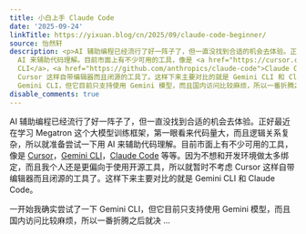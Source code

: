 ```yaml
---
title: 小白上手 Claude Code
date: '2025-09-24'
linkTitle: https://yixuan.blog/cn/2025/09/claude-code-beginner/
source: 怡然轩
description: <p>AI 辅助编程已经流行了好一阵子了，但一直没找到合适的机会去体验。正好最近在学习 Megatron 这个大模型训练框架，第一眼看来代码量大，而且逻辑关系复杂，所以就准备尝试一下用
  AI 来辅助代码理解。目前市面上有不少可用的工具，像是 <a href="https://cursor.com/">Cursor</a>，<a href="https://github.com/google-gemini/gemini-cli">Gemini
  CLI</a>，<a href="https://github.com/anthropics/claude-code">Claude Code</a> 等等。因为不想和开发环境做太多绑定，而且我个人还是更偏向于使用开源工具，所以就暂时不考虑
  Cursor 这样自带编辑器而且闭源的工具了。这样下来主要对比的就是 Gemini CLI 和 Claude Code。</p> <p>一开始我确实尝试了一下
  Gemini CLI，但它目前只支持使用 Gemini 模型，而且国内访问比较麻烦，所以一番折腾之后就决 ...
disable_comments: true
---
```

<p>AI 辅助编程已经流行了好一阵子了，但一直没找到合适的机会去体验。正好最近在学习 Megatron 这个大模型训练框架，第一眼看来代码量大，而且逻辑关系复杂，所以就准备尝试一下用 AI 来辅助代码理解。目前市面上有不少可用的工具，像是 <a href="https://cursor.com/">Cursor</a>，<a href="https://github.com/google-gemini/gemini-cli">Gemini CLI</a>，<a href="https://github.com/anthropics/claude-code">Claude Code</a> 等等。因为不想和开发环境做太多绑定，而且我个人还是更偏向于使用开源工具，所以就暂时不考虑 Cursor 这样自带编辑器而且闭源的工具了。这样下来主要对比的就是 Gemini CLI 和 Claude Code。</p> <p>一开始我确实尝试了一下 Gemini CLI，但它目前只支持使用 Gemini 模型，而且国内访问比较麻烦，所以一番折腾之后就决 ...